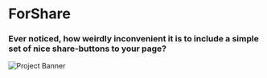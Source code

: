 # ForShare
### Ever noticed, how weirdly inconvenient it is to include a simple set of nice share-buttons to your page? 

![Project Banner](http://lab.rudolphmax.com/assets/media/images/ForShare%20-%20Banner%20-%2020211104%20-%20small.jpg)



